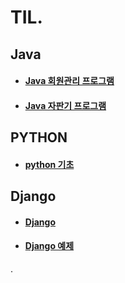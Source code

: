# TIL.
## Java
* #### [Java 회원관리 프로그램](https://github.com/jinjaehyuk/TIL/tree/main/java)
* #### [Java 자판기 프로그램](https://github.com/jinjaehyuk/TIL/tree/main/vendingMachine) 

## PYTHON
* #### [python 기초](https://github.com/jinjaehyuk/TIL/tree/jin/PYTHON/)
 
## Django
* #### [Django](https://github.com/jinjaehyuk/TIL/tree/jin/Django/)
* #### [Django 예제](https://github.com/jinjaehyuk/TIL/tree/jin/Django/Django_example/django_example.md)
 .

